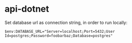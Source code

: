 # api-dotnet

Set database url as connection string, in order to run locally:

```pwsh
$env:DATABASE_URL="Server=localhost;Port=5432;User Id=postgres;Password=foobarbaz;Database=postgres" 
```